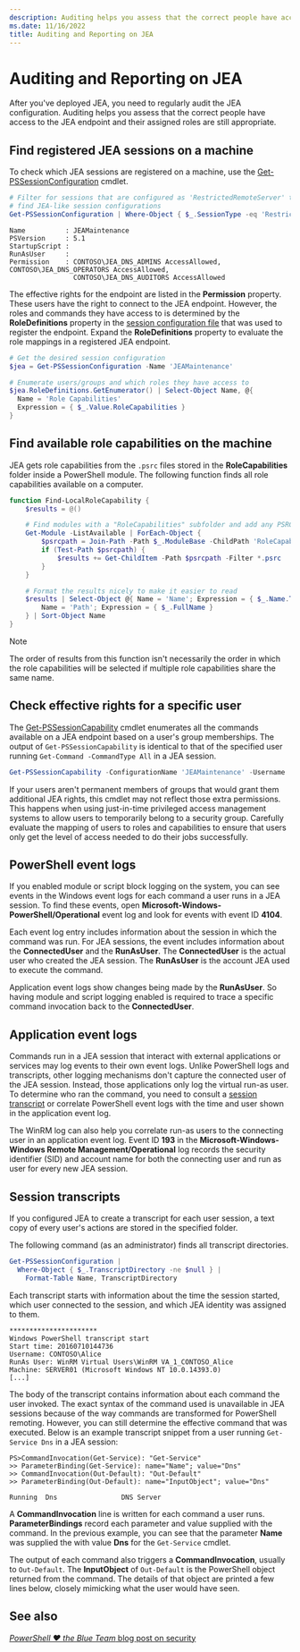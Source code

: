 ```yaml
---
description: Auditing helps you assess that the correct people have access to the JEA endpoint and their assigned roles are still appropriate.
ms.date: 11/16/2022
title: Auditing and Reporting on JEA
---
```


# Auditing and Reporting on JEA

After you've deployed JEA, you need to regularly audit the JEA configuration. Auditing helps you
assess that the correct people have access to the JEA endpoint and their assigned roles are still
appropriate.

## Find registered JEA sessions on a machine

To check which JEA sessions are registered on a machine, use the
[Get-PSSessionConfiguration][02]
cmdlet.

```powershell
# Filter for sessions that are configured as 'RestrictedRemoteServer' to
# find JEA-like session configurations
Get-PSSessionConfiguration | Where-Object { $_.SessionType -eq 'RestrictedRemoteServer' }
```

```Output
Name          : JEAMaintenance
PSVersion     : 5.1
StartupScript :
RunAsUser     :
Permission    : CONTOSO\JEA_DNS_ADMINS AccessAllowed, CONTOSO\JEA_DNS_OPERATORS AccessAllowed,
                CONTOSO\JEA_DNS_AUDITORS AccessAllowed
```

The effective rights for the endpoint are listed in the **Permission** property. These users have
the right to connect to the JEA endpoint. However, the roles and commands they have access to is
determined by the **RoleDefinitions** property in the [session configuration file][05] that was used
to register the endpoint. Expand the **RoleDefinitions** property to evaluate the role mappings in a
registered JEA endpoint.

```powershell
# Get the desired session configuration
$jea = Get-PSSessionConfiguration -Name 'JEAMaintenance'

# Enumerate users/groups and which roles they have access to
$jea.RoleDefinitions.GetEnumerator() | Select-Object Name, @{
  Name = 'Role Capabilities'
  Expression = { $_.Value.RoleCapabilities }
}
```

## Find available role capabilities on the machine

JEA gets role capabilities from the `.psrc` files stored in the **RoleCapabilities** folder inside a
PowerShell module. The following function finds all role capabilities available on a computer.

```powershell
function Find-LocalRoleCapability {
    $results = @()

    # Find modules with a "RoleCapabilities" subfolder and add any PSRC files to the result set
    Get-Module -ListAvailable | ForEach-Object {
        $psrcpath = Join-Path -Path $_.ModuleBase -ChildPath 'RoleCapabilities'
        if (Test-Path $psrcpath) {
            $results += Get-ChildItem -Path $psrcpath -Filter *.psrc
        }
    }

    # Format the results nicely to make it easier to read
    $results | Select-Object @{ Name = 'Name'; Expression = { $_.Name.TrimEnd('.psrc') }}, @{
        Name = 'Path'; Expression = { $_.FullName }
    } | Sort-Object Name
}
```

> [!NOTE]
> The order of results from this function isn't necessarily the order in which the role capabilities
> will be selected if multiple role capabilities share the same name.

## Check effective rights for a specific user

The [Get-PSSessionCapability][01] cmdlet enumerates all the commands available on a JEA endpoint
based on a user's group memberships. The output of `Get-PSSessionCapability` is identical to that of
the specified user running `Get-Command -CommandType All` in a JEA session.

```powershell
Get-PSSessionCapability -ConfigurationName 'JEAMaintenance' -Username 'CONTOSO\Alice'
```

If your users aren't permanent members of groups that would grant them additional JEA rights, this
cmdlet may not reflect those extra permissions. This happens when using just-in-time privileged
access management systems to allow users to temporarily belong to a security group. Carefully
evaluate the mapping of users to roles and capabilities to ensure that users only get the level of
access needed to do their jobs successfully.

## PowerShell event logs

If you enabled module or script block logging on the system, you can see events in the Windows event
logs for each command a user runs in a JEA session. To find these events, open
**Microsoft-Windows-PowerShell/Operational** event log and look for events with event ID **4104**.

Each event log entry includes information about the session in which the command was run. For JEA
sessions, the event includes information about the **ConnectedUser** and the **RunAsUser**. The
**ConnectedUser** is the actual user who created the JEA session. The **RunAsUser** is the account
JEA used to execute the command.

Application event logs show changes being made by the **RunAsUser**. So having module and script
logging enabled is required to trace a specific command invocation back to the **ConnectedUser**.

## Application event logs

Commands run in a JEA session that interact with external applications or services may log events to
their own event logs. Unlike PowerShell logs and transcripts, other logging mechanisms don't capture
the connected user of the JEA session. Instead, those applications only log the virtual run-as user.
To determine who ran the command, you need to consult a [session transcript][03] or correlate
PowerShell event logs with the time and user shown in the application event log.

The WinRM log can also help you correlate run-as users to the connecting user in an application
event log. Event ID **193** in the **Microsoft-Windows-Windows Remote Management/Operational** log
records the security identifier (SID) and account name for both the connecting user and run as user
for every new JEA session.

## Session transcripts

If you configured JEA to create a transcript for each user session, a text copy of every user's
actions are stored in the specified folder.

The following command (as an administrator) finds all transcript directories.

```powershell
Get-PSSessionConfiguration |
  Where-Object { $_.TranscriptDirectory -ne $null } |
    Format-Table Name, TranscriptDirectory
```

Each transcript starts with information about the time the session started, which user connected to
the session, and which JEA identity was assigned to them.

```
**********************
Windows PowerShell transcript start
Start time: 20160710144736
Username: CONTOSO\Alice
RunAs User: WinRM Virtual Users\WinRM VA_1_CONTOSO_Alice
Machine: SERVER01 (Microsoft Windows NT 10.0.14393.0)
[...]
```

The body of the transcript contains information about each command the user invoked. The exact
syntax of the command used is unavailable in JEA sessions because of the way commands are
transformed for PowerShell remoting. However, you can still determine the effective command that was
executed. Below is an example transcript snippet from a user running `Get-Service Dns` in a JEA
session:

```
PS>CommandInvocation(Get-Service): "Get-Service"
>> ParameterBinding(Get-Service): name="Name"; value="Dns"
>> CommandInvocation(Out-Default): "Out-Default"
>> ParameterBinding(Out-Default): name="InputObject"; value="Dns"

Running  Dns                DNS Server
```

A **CommandInvocation** line is written for each command a user runs. **ParameterBindings** record
each parameter and value supplied with the command. In the previous example, you can see that the
parameter **Name** was supplied the with value **Dns** for the `Get-Service` cmdlet.

The output of each command also triggers a **CommandInvocation**, usually to `Out-Default`. The
**InputObject** of `Out-Default` is the PowerShell object returned from the command. The details of
that object are printed a few lines below, closely mimicking what the user would have seen.

## See also

[*PowerShell ♥ the Blue Team* blog post on security][04]

<!-- link references -->
[01]: /powershell/module/microsoft.powershell.core/Get-PSSessionCapability
[02]: /powershell/module/microsoft.powershell.core/get-pssessionconfiguration
[03]: #session-transcripts
[04]: https://devblogs.microsoft.com/powershell/powershell-the-blue-team/
[05]: session-configurations.md
